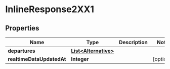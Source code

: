 # InlineResponse2XX1

## Properties
Name | Type | Description | Notes
------------ | ------------- | ------------- | -------------
**departures** | [**List&lt;Alternative&gt;**](Alternative.md) |  | 
**realtimeDataUpdatedAt** | **Integer** |  |  [optional]
